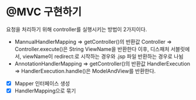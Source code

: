 # @MVC 구현하기


요청을 처리하기 위해 controller를 실행시키는 방법이 2가지이다.
- MannualHandlerMapping => getController()의 반환값 Controller => Controller.execute()은 String ViewName을 반환한다
    이후, 디스패처 서블릿에서, viewName이 redirect:로 시작하는 경우와 .jsp 파일 반환하는 경우로 나뉨
- AnnotationHandlerMapping => getController()의 반환값 HandlerExecution => HandlerExecution.handle()은 ModelAndView를 반환한다.
- [x] Mapper 인터페이스 생성
- [x] HandlerMapping으로 묶기
